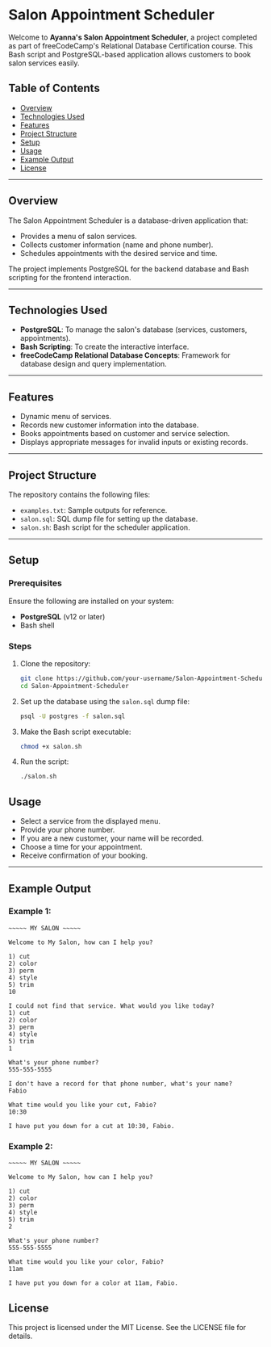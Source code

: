 # Salon Appointment Scheduler

Welcome to **Ayanna's Salon Appointment Scheduler**, a project completed as part of freeCodeCamp's Relational Database Certification course. This Bash script and PostgreSQL-based application allows customers to book salon services easily.

## Table of Contents
- [Overview](#overview)
- [Technologies Used](#technologies-used)
- [Features](#features)
- [Project Structure](#project-structure)
- [Setup](#setup)
- [Usage](#usage)
- [Example Output](#example-output)
- [License](#license)

---

## Overview

The Salon Appointment Scheduler is a database-driven application that:
- Provides a menu of salon services.
- Collects customer information (name and phone number).
- Schedules appointments with the desired service and time.

The project implements PostgreSQL for the backend database and Bash scripting for the frontend interaction. 

---

## Technologies Used

- **PostgreSQL**: To manage the salon's database (services, customers, appointments).
- **Bash Scripting**: To create the interactive interface.
- **freeCodeCamp Relational Database Concepts**: Framework for database design and query implementation.

---

## Features

- Dynamic menu of services.
- Records new customer information into the database.
- Books appointments based on customer and service selection.
- Displays appropriate messages for invalid inputs or existing records.

---

## Project Structure

The repository contains the following files:
- `examples.txt`: Sample outputs for reference.
- `salon.sql`: SQL dump file for setting up the database.
- `salon.sh`: Bash script for the scheduler application.

---

## Setup

### Prerequisites
Ensure the following are installed on your system:
- **PostgreSQL** (v12 or later)
- Bash shell

### Steps
1. Clone the repository:
   ```bash
   git clone https://github.com/your-username/Salon-Appointment-Scheduler.git
   cd Salon-Appointment-Scheduler
   ```
2. Set up the database using the `salon.sql` dump file:
   ```bash
   psql -U postgres -f salon.sql
   ```
3. Make the Bash script executable:
   ```bash
   chmod +x salon.sh
   ```
4. Run the script:
   ```bash
   ./salon.sh
   ```

## Usage

- Select a service from the displayed menu.
- Provide your phone number.
- If you are a new customer, your name will be recorded.
- Choose a time for your appointment.
- Receive confirmation of your booking.

---

## Example Output

### Example 1:
```plaintext
~~~~~ MY SALON ~~~~~

Welcome to My Salon, how can I help you?

1) cut
2) color
3) perm
4) style
5) trim
10

I could not find that service. What would you like today?
1) cut
2) color
3) perm
4) style
5) trim
1

What's your phone number?
555-555-5555

I don't have a record for that phone number, what's your name?
Fabio

What time would you like your cut, Fabio?
10:30

I have put you down for a cut at 10:30, Fabio.
```

### Example 2:
```plaintext
~~~~~ MY SALON ~~~~~

Welcome to My Salon, how can I help you?

1) cut
2) color
3) perm
4) style
5) trim
2

What's your phone number?
555-555-5555

What time would you like your color, Fabio?
11am

I have put you down for a color at 11am, Fabio.
```

## License
This project is licensed under the MIT License. See the LICENSE file for details.
